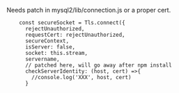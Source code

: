 Needs patch in mysql2/lib/connection.js
or a proper cert.

```
    const secureSocket = Tls.connect({
      rejectUnauthorized,
      requestCert: rejectUnauthorized,
      secureContext,
      isServer: false,
      socket: this.stream,
      servername,
      // patched here, will go away after npm install
      checkServerIdentity: (host, cert) =>{
        //console.log('XXX', host, cert)
      }
```
